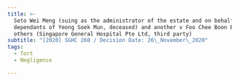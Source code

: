 ```yaml
---
title: >-
  Seto Wei Meng (suing as the administrator of the estate and on behalf of the
  dependants of Yeong Soek Mun, deceased) and another v Foo Chee Boon Edward and
  others (Singapore General Hospital Pte Ltd, third party)
subtitle: "[2020] SGHC 260 / Decision Date: 26\_November\_2020"
tags:
  - Tort
  - Negligence

---
```

